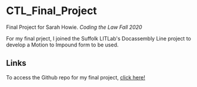 # CTL_Final_Project
Final Project for Sarah Howie. 
  *Coding the Law Fall 2020*

For my final prject, I joined the Suffolk LITLab's Docassembly Line project to develop a Motion to Impound form to be used.

## Links
To access the Github repo for my final project, [click here!](https://github.com/SuffolkLITLab/docassemble-MtntoImpound)
